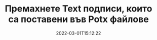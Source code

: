 ---
############################# Static ############################
layout: "auto-gen-signature"
date: 2022-03-01T15:12:22
draft: false
operation: Delete
signaturetype: Text
fileformat: Potx
productName: .NET
lang: bg
productCode: net
otherformats: pdf doc docx docm dot dotm dotx odt ott rtf xls xlsx xlsm xlsb csv ods ots xltx xltm ppt pptx pps ppsx odp otp potx potm pptm ppsm
breadcrumb: Put Text signature on Potx for C#

############################# Head ############################
head_title: "Изтрийте Text подписи от Potx файлове чрез C#"
head_description: "Изтриването на конкретни Text подписи от подписани Potx документи може да се извърши лесно с кратък .NET код."

############################# Header ############################
title: "Премахнете Text подписи, които са поставени във Potx файлове"
description: "Изтрийте различни подписи Text от Potx документи. Премахването на подписи Text изисква прост код C#."
bg_image: "https://cms.admin.containerize.com/templates/aspose/App_Themes/V3/images/bg/header1.png"
bg_overlay: false
button:
    enable: true

############################# SubMenu ############################
submenu:
    enable: true

    left:
        img_alt: "GroupDocs.Signature for .NET"
        image: "https://cms.admin.containerize.com/templates/groupdocs/images/product-logos/90x90-noborder/groupdocs-signature-net.png"
        product: "GroupDocs.Signature"
        platform: ".NET"



############################# About ############################
about:
    enable: true
    title: "Получете информация за функциите на API на GroupDocs.Signature for .NET"
    content: |
        [GroupDocs.Signature for .NET](https://products.groupdocs.com/signature/net/) API предоставя много начини за обработка на вашите документи с помощта на електронни подписи. Налични са цифрови подписи като текстове, изображения, цифрови сертификати, баркодове, QR-кодове, печати или метаданни. Клиентите имат възможност да добавят, изтриват, актуализират, проверяват или търсят цифрови подписи в PDF файлове, документи на MS Word, работни книги на MS Excel, презентации на MS PowerPoint, файлове на Adobe Photoshop и различни формати на изображения. Предоставени са голям брой полезни функции и настройки.
    

############################# Steps ############################
steps:
    enable: true
    title_left: "Как да премахнете подписи Text от вашия Potx документ"
    content_left: |
        [GroupDocs.Signature for .NET](https://products.groupdocs.com/signature/net/) предоставя полезна функция за изчистване на Potx документи от Text подписи с няколко реда код.
        
        * Първо, инстанцирайте пътя за преминаване на обект на подпис към вашия документ като параметър на конструктора.
        * След това създайте подходящ обект за подпис и настройте неговия уникален идентификатор.
        * След това извикайте метода Delete, предавайки обект на подпис, който трябва да бъде изтрит.
        * И накрая, обработете резултатите от операцията.

    title_right: "Системни изисквания"
    content_right: |
        GroupDocs.Signature for .NET се поддържат от всички основни платформи и операционни системи. Преди да изпълните кода по-долу, моля, уверете се, че имате следните предпоставки, инсталирани на вашата система.

        * Операционни системи: Microsoft Windows, Linux, MacOS
        * Среди за разработка: Microsoft Visual Studio, Xamarin, MonoDevelop
        * Frameworks: .NET Framework, .NET Standard, .NET Core, Mono
        * Изтеглете най-новата версия на GroupDocs.Signature for .NET от [Nuget](https://www.nuget.org/packages/groupdocs.signature)
         
    code: |
        ```csharp    
                
        // Set up input Potx file
        string filePath = "input.potx";

        // Instantiate Signature for input file
        using (GroupDocs.Signature.Signature signature = new GroupDocs.Signature.Signature(filePath))
        {
                // Id of signature which is supposed to be deleted
                // such Id may be obtained as result of search operation
                string id = "ff988ab1-7403-4c8d-8db7-f2a56b9f8530";

                // provide signature features to delete
                // set up particular signature id
                TextSignature signatureToDelete = new TextSignature(id);

                // delete signature
                bool deleteResult = signature.Delete(signatureToDelete);

                // process deletion result
                if (deleteResult)
                {
                    Console.WriteLine("Signature was deleted successfully!");
                }
        }
        ```

############################# Demos ############################
demos:
    enable: true
    title: "Подписване с Text подписи Демо на живо"
    content: |
       Добавете различни електронни подписи към файла Potx точно сега, като посетите уебсайта [GroupDocs.Signature App](https://products.groupdocs.app/signature/family).          

############################# More Formats ############################
more_formats:
    enable: true
    title: "Изтрийте вашите Text подписи с C#"
    content: |
        "Изтриване на електронни подписи, които са добавени към различни формати на документи. Премахнете подписите бързо без допълнителен код."
    format: 
       
       
back_to_top:
    enable: true
---